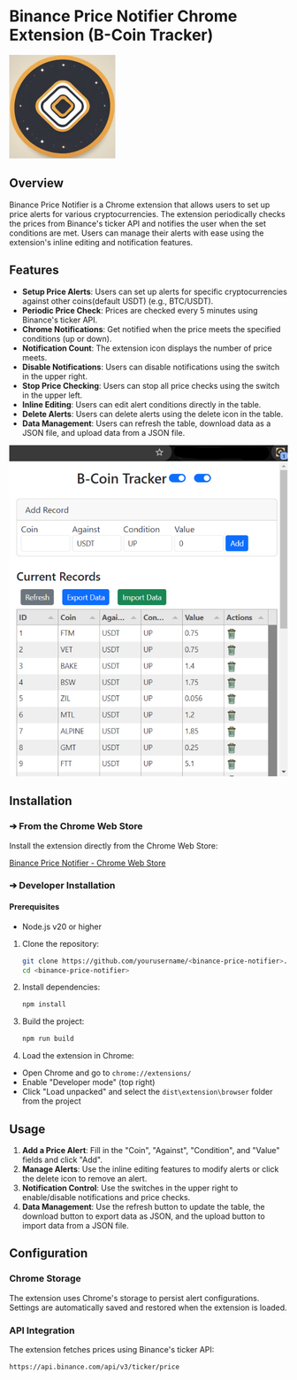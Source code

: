 # Binance Price Notifier Chrome Extension (B-Coin Tracker)

![Logo](readme%2Flogo.png)

## Overview

Binance Price Notifier is a Chrome extension that allows users to set up price alerts for various cryptocurrencies. The extension periodically checks the prices from Binance's ticker API and notifies the user when the set conditions are met. Users can manage their alerts with ease using the extension's inline editing and notification features.

## Features

- **Setup Price Alerts**: Users can set up alerts for specific cryptocurrencies against other coins(default USDT) (e.g., BTC/USDT).
- **Periodic Price Check**: Prices are checked every 5 minutes using Binance's ticker API.
- **Chrome Notifications**: Get notified when the price meets the specified conditions (up or down).
- **Notification Count**: The extension icon displays the number of price meets.
- **Disable Notifications**: Users can disable notifications using the switch in the upper right.
- **Stop Price Checking**: Users can stop all price checks using the switch in the upper left.
- **Inline Editing**: Users can edit alert conditions directly in the table.
- **Delete Alerts**: Users can delete alerts using the delete icon in the table.
- **Data Management**: Users can refresh the table, download data as a JSON file, and upload data from a JSON file.

![1.png](readme%2F1.png)

## Installation

### ➔ From the Chrome Web Store

Install the extension directly from the Chrome Web Store:

[Binance Price Notifier - Chrome Web Store](https://chrome.google.com/webstore/detail/<extension-id>)

### ➔ Developer Installation

#### Prerequisites

- Node.js v20 or higher
1. Clone the repository:
    ```bash
    git clone https://github.com/yourusername/<binance-price-notifier>.git
    cd <binance-price-notifier>
    ```

2. Install dependencies:
    ```bash
    npm install
    ```

3. Build the project:
    ```bash
    npm run build
    ```

4. Load the extension in Chrome:
  - Open Chrome and go to `chrome://extensions/`
  - Enable "Developer mode" (top right)
  - Click "Load unpacked" and select the `dist\extension\browser` folder from the project

## Usage

1. **Add a Price Alert**: Fill in the "Coin", "Against", "Condition", and "Value" fields and click "Add".
2. **Manage Alerts**: Use the inline editing features to modify alerts or click the delete icon to remove an alert.
3. **Notification Control**: Use the switches in the upper right to enable/disable notifications and price checks.
4. **Data Management**: Use the refresh button to update the table, the download button to export data as JSON, and the upload button to import data from a JSON file.

## Configuration

### Chrome Storage

The extension uses Chrome's storage to persist alert configurations. Settings are automatically saved and restored when the extension is loaded.

### API Integration

The extension fetches prices using Binance's ticker API:
```plaintext
https://api.binance.com/api/v3/ticker/price
